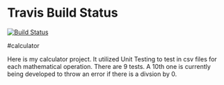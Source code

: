 # Travis Build Status

[![Build Status](https://www.travis-ci.com/ats43/calculatorProject.svg?branch=master)](https://www.travis-ci.com/ats43/calculatorProject)


#calculator



Here is my calculator project.  It utilized Unit Testing to test in csv files for each mathematical operation.  There are 9 tests.  A 10th one is currently being developed to throw an error if there is a divsion by 0.

